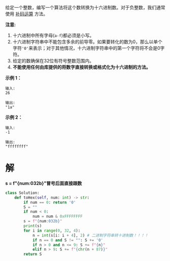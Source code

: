 给定一个整数，编写一个算法将这个数转换为十六进制数。对于负整数，我们通常使用 [补码运算](https://baike.baidu.com/item/补码/6854613?fr=aladdin) 方法。

**注意:**

1. 十六进制中所有字母(`a-f`)都必须是小写。
2. 十六进制字符串中不能包含多余的前导零。如果要转化的数为0，那么以单个字符`'0'`来表示；对于其他情况，十六进制字符串中的第一个字符将不会是0字符。 
3. 给定的数确保在32位有符号整数范围内。
4. **不能使用任何由库提供的将数字直接转换或格式化为十六进制的方法。**

**示例 1：**

```
输入:
26

输出:
"1a"
```

**示例 2：**

```
输入:
-1

输出:
"ffffffff"
```

# 解

**s = f"{num:032b}"冒号后面直接跟数**

```python
class Solution:
    def toHex(self, num: int) -> str:
        if num == 0: return '0'
        S = ""
        if num < 0:
            num = num & 0xFFFFFFFF
        s = f"{num:032b}"
        print(s)
        for i in range(0, 32, 4):
            n = int(s[i: i + 4], 2) # 二进制字符串转十进制数！！！！
            if n == 0 and S != "": S += '0'
            if n > 0 and n <= 9: S += f"{n}"
            elif n > 9: S += f"{chr(n + 87)}"
        return S
```

